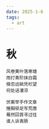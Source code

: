 ```yaml
---
date: 2025-1-6
tags: 
  - art
---
```


# 秋

<!--truncate-->

```
风卷黄叶落寒塘
雨打青阶抹白霜
倏忽远眺凭栏望
何处话凄凉

伏案举手作文章
捶胸顿足写荒唐
蓦然回首寻过往
谁人诉衷肠
```

